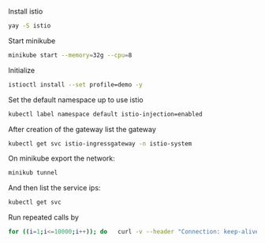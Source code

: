 Install istio 

```bash
yay -S istio
```

Start minikube 

```bash
minikube start --memory=32g --cpu=8
```

Initialize 

```bash
istioctl install --set profile=demo -y
```

Set the default namespace up to use istio

```bash
kubectl label namespace default istio-injection=enabled
```

After creation of the gateway list the gateway 

```bash
kubectl get svc istio-ingressgateway -n istio-system
```

On minikube export the network: 

```bash
minikub tunnel
```

And then list the service ips: 

```bash
kubectl get svc
```


Run repeated calls by

```bash
for ((i=1;i<=10000;i++)); do   curl -v --header "Connection: keep-alive" "http://10.104.220.161:5000"; done

```





